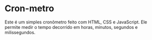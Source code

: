 # Cron-metro
Este é um simples cronômetro feito com HTML, CSS e JavaScript. Ele permite medir o tempo decorrido em horas, minutos, segundos e milissegundos.
